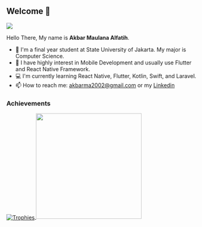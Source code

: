 ## Welcome 👋

![](https://komarev.com/ghpvc/?username=MauL08&style=flat)

Hello There, My name is **Akbar Maulana Alfatih**.

- 🔭 I'm a final year student at State University of Jakarta. My major is Computer Science.
- 🌱 I have highly interest in Mobile Development and usually use Flutter and React Native Framework.
- 💻 I'm currently learning React Native, Flutter, Kotlin, Swift, and Laravel.
- 📫 How to reach me: akbarma2002@gmail.com or my [Linkedin](https://www.linkedin.com/in/akbar-alfatih)

### Achievements

<div>
  <a href="https://github.com/ryo-ma/github-profile-trophy">
    <img align="center" src="https://github-profile-trophy.vercel.app/?theme=gruvbox&margin-w=8&column=3&username=MauL08" alt="Trophies" />
  </a>

  <a href="https://github.com/MauL08" align="center">
    <img width="275em" src="https://github-readme-stats.vercel.app/api/top-langs/?username=MauL08&layout=donut&theme=tokyonight"/>
  </a>
</div>
